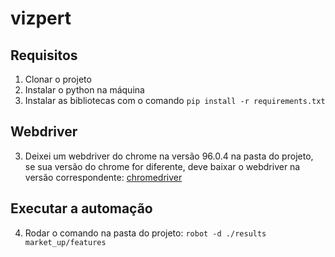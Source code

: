 # vizpert

## Requisitos
1. Clonar o projeto
2. Instalar o python na máquina
3. Instalar as bibliotecas com o comando `pip install -r requirements.txt`

## Webdriver
3. Deixei um webdriver do chrome na versão 96.0.4 na pasta do projeto, se sua versão do chrome for diferente, deve baixar o webdriver na versão correspondente: [chromedriver](https://chromedriver.chromium.org/downloads)

## Executar a automação
4. Rodar o comando na pasta do projeto: `robot -d ./results market_up/features `  
